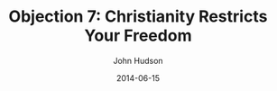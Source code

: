 ---
layout: post
passage: John 8:31-36
title:  "Objection 7: Christianity Restricts Your Freedom"
author:  John Hudson
date:   2014-06-15
categories: Objections
---